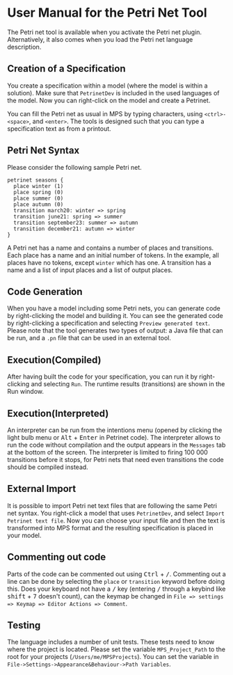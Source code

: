# User Manual for the Petri Net Tool
The Petri net tool is available when you activate the Petri net plugin.
Alternatively, it also comes when you load the Petri net language description.  

## Creation of a Specification
You create a specification within a model (where the model is within a solution). 
Make sure that `PetrinetDev` is included in the used languages of the model.
Now you can right-click on the model and create a Petrinet.

You can fill the Petri net as usual in MPS by typing characters, using `<ctrl>-<space>`, and `<enter>`.
The tools is designed such that you can type a specification text as from a printout.

## Petri Net Syntax
Please consider the following sample Petri net.
```
petrinet seasons { 
  place winter (1) 
  place spring (0) 
  place summer (0) 
  place autumn (0) 
  transition march20: winter => spring 
  transition june21: spring => summer 
  transition september23: summer => autumn 
  transition december21: autumn => winter 
}
```
A Petri net has a name and contains a number of places and transitions.
Each place has a name and an initial number of tokens. 
In the example, all places have no tokens, except `winter` which has one.
A transition has a name and a list of input places and a list of output places.

## Code Generation
When you have a model including some Petri nets, you can generate code by 
right-clicking the model and building it. 
You can see the generated code by right-clicking a specification and selecting `Preview generated text`.
Please note that the tool generates two types of output: 
a Java file that can be run, and a `.pn` file that can be used in an external tool.

## Execution(Compiled)
After having built the code for your specification, 
you can run it by right-clicking and selecting `Run`.
The runtime results (transitions) are shown in the Run window.

## Execution(Interpreted)
An interpreter can be run from the intentions menu (opened by clicking the light bulb menu or <kbd>Alt</kbd> + <kbd>Enter</kbd> in Petrinet code). The interpreter allows to run the code without compilation and the output appears in the `Messages` tab at the bottom of the screen. The interpreter is limited to firing 100 000 transitions before it stops, for Petri nets that need even transitions the code should be compiled instead.

## External Import
It is possible to import Petri net text files that are following 
the same Petri net syntax.
You right-click a model that uses `PetrinetDev`, 
and select `Import Petrinet text file`.
Now you can choose your input file and then the text is transformed into MPS format 
and the resulting specification is placed in your model.

## Commenting out code
Parts of the code can be commented out using <kbd>Ctrl</kbd> + <kbd>/</kbd>.
Commenting out a line can be done by selecting the `place` or `transition` keyword before doing this. Does your keyboard not have a <kbd>/</kbd> key (entering <kbd>/</kbd> through a keybind like <kbd>shift</kbd> + <kbd>7</kbd> doesn't count), can the keymap be changed in `File => settings => Keymap => Editor Actions => Comment`.

## Testing
The language includes a number of unit tests. These tests need to know where the project is located.
Please set the variable `MPS_Project_Path` to the root for your projects (`/Users/me/MPSProjects`).
You can set the variable in `File->Settings->Appearance&Behaviour->Path Variables`.


